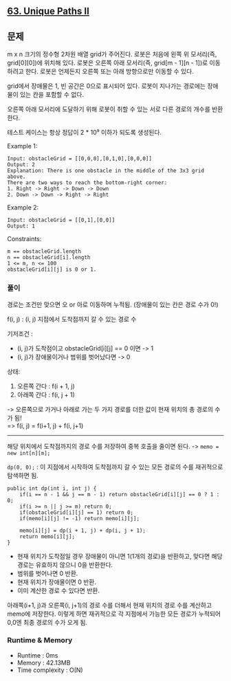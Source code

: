 [63. Unique Paths II](https://leetcode.com/problems/unique-paths-ii/description/)
---

## 문제
m x n 크기의 정수형 2차원 배열 grid가 주어진다.
로봇은 처음에 왼쪽 위 모서리(즉, grid[0][0])에 위치해 있다.
로봇은 오른쪽 아래 모서리(즉, grid[m - 1][n - 1])로 이동하려고 한다.
로봇은 언제든지 오른쪽 또는 아래 방향으로만 이동할 수 있다.

grid에서 장애물은 1, 빈 공간은 0으로 표시되어 있다.
로봇이 지나가는 경로에는 장애물이 있는 칸을 포함할 수 없다.

오른쪽 아래 모서리에 도달하기 위해 로봇이 취할 수 있는
서로 다른 경로의 개수를 반환한다.

테스트 케이스는 항상 정답이 2 * 10⁹ 이하가 되도록 생성된다.

Example 1:
```
Input: obstacleGrid = [[0,0,0],[0,1,0],[0,0,0]]
Output: 2
Explanation: There is one obstacle in the middle of the 3x3 grid above.
There are two ways to reach the bottom-right corner:
1. Right -> Right -> Down -> Down
2. Down -> Down -> Right -> Right
```
Example 2:
```
Input: obstacleGrid = [[0,1],[0,0]]
Output: 1
```

Constraints:
```
m == obstacleGrid.length
n == obstacleGrid[i].length
1 <= m, n <= 100
obstacleGrid[i][j] is 0 or 1.
```

### 풀이
경로는 조건만 맞으면 오 or 아로 이동하며 누적됨. (장애물이 있는 칸은 경로 수가 0!)

f(i, j) : (i, j) 지점에서 도착점까지 갈 수 있는 경로 수

기저조건 :
- (i, j)가 도착점이고 obstacleGrid[i][j] == 0 이면 -> 1
- (i, j)가 장애물이거나 범위를 벗어났다면 -> 0

상태: 
1. 오른쪽 간다 : f(i + 1, j)
2. 아래쪽 간다 : f(i, j + 1)

-> 오른쪽으로 가거나 아래로 가는 두 가지 경로를 더한 값이 현재 위치의 총 경로의 수가 됨!<br>
=> f(i, j) = f(i+1, j) + f(i, j+1)

---

해당 위치에서 도착점까지의 경로 수를 저장하여 중복 호출을 줄이면 된다. -> `memo = new int[n][m];`

`dp(0, 0);` : 이 지점에서 시작하여 도착점까지 갈 수 있는 모든 경로의 수를 재귀적으로 탐색하면 됨.

```
public int dp(int i, int j) {
    if(i == n - 1 && j == m - 1) return obstacleGrid[i][j] == 0 ? 1 : 0;
    if(i >= n || j >= m) return 0;
    if(obstacleGrid[i][j] == 1) return 0;
    if(memo[i][j] != -1) return memo[i][j];

    memo[i][j] = dp(i + 1, j) + dp(i, j + 1);
    return memo[i][j];
}
```
- 현재 위치가 도착점일 경우 장애물이 아니면 1(1개의 경로)을 반환하고, 맞다면 해당 경로는 유효하지 않으니 0을 반환한다.
- 범위를 벗어나면 0 반환.
- 현재 위치가 장애물이면 0 반환.
- 이미 계산한 경로 수 있다면 반환.

아래쪽(i+1, j)과 오른쪽(i, j+1)의 경로 수를 더해서 현재 위치의 경로 수를 계산하고 memo에 저장한다. 이렇게 하면 재귀적으로 각 지점에서 가능한 모든 경로가 누적되어 0,0엔 최종 경로의 수가 오게 됨.

### Runtime & Memory
- Runtime
    : 0ms
- Memory
    : 42.13MB
- Time complexity
    : O(N)